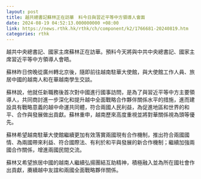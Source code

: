 ```yaml
---
layout: post
title: 越共總書記蘇林正在訪華　料今日與習近平等中方領導人會面
date: 2024-08-19 04:52:13.000000000 +08:00
link: https://news.rthk.hk/rthk/ch/component/k2/1766681-20240819.htm
categories: rthk
---
```


越共中央總書記、國家主席蘇林正在訪華。預料今天將與中共中央總書記、國家主席習近平等中方領導人會晤。

蘇林昨日傍晚從廣州轉北京後，隨即前往越南駐華大使館，與大使館工作人員、旅居中國的越南人和在華越南學生交談。

蘇林說，他就任新職務後首次對中國進行國事訪問，是為了與習近平等中方主要領導人，共同商討進一步深化和提升越中全面戰略合作夥伴關係水平的措施，進而建設具有戰略意義的越中命運共同體，符合兩國人民利益，為促進地區和世界的和平、合作與發展做出貢獻。蘇林重申，越南歷來高度重視並將對華關係視為頭等優先。

蘇林希望越南駐華大使館繼續更加有效落實兩國現有合作機制，推出符合兩國國情、為兩國帶來利益、符合國際法、有利於和平與發展的新合作機制；繼續加強兩國合作關係，增進兩國民間交流。

蘇林又希望旅居中國的越南人繼續弘揚團結互助精神，積極融入並為所在國社會作出貢獻，賡續越中友誼和兩國全面戰略夥伴關係。
